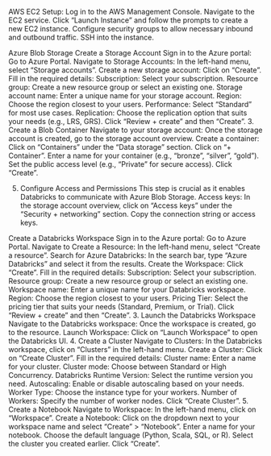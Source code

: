 AWS EC2 Setup:
Log in to the AWS Management Console.
Navigate to the EC2 service.
Click “Launch Instance” and follow the prompts to create a new EC2 instance.
Configure security groups to allow necessary inbound and outbound traffic.
SSH into the instance.

Azure Blob Storage
Create a Storage Account
Sign in to the Azure portal: Go to Azure Portal.
Navigate to Storage Accounts: In the left-hand menu, select “Storage accounts”.
Create a new storage account:
Click on “Create”.
Fill in the required details:
Subscription: Select your subscription.
Resource group: Create a new resource group or select an existing one.
Storage account name: Enter a unique name for your storage account.
Region: Choose the region closest to your users.
Performance: Select “Standard” for most use cases.
Replication: Choose the replication option that suits your needs (e.g., LRS, GRS).
Click “Review + create” and then “Create”.
3. Create a Blob Container
Navigate to your storage account: Once the storage account is created, go to the storage account overview.
Create a container:
Click on “Containers” under the “Data storage” section.
Click on “+ Container”.
Enter a name for your container (e.g., “bronze”, “silver”, “gold”).
Set the public access level (e.g., “Private” for secure access).
Click “Create”.

5. Configure Access and Permissions
This step is crucial as it enables Databricks to communicate with Azure Blob Storage.
Access keys: In the storage account overview, click on “Access keys” under the “Security + networking” section. Copy the connection string or access keys.



Create a Databricks Workspace
Sign in to the Azure portal: Go to Azure Portal.
Navigate to Create a Resource: In the left-hand menu, select “Create a resource”.
Search for Azure Databricks: In the search bar, type “Azure Databricks” and select it from the results.
Create the Workspace:
Click “Create”.
Fill in the required details:
Subscription: Select your subscription.
Resource group: Create a new resource group or select an existing one.
Workspace name: Enter a unique name for your Databricks workspace.
Region: Choose the region closest to your users.
Pricing Tier: Select the pricing tier that suits your needs (Standard, Premium, or Trial).
Click “Review + create” and then “Create”.
3. Launch the Databricks Workspace
Navigate to the Databricks workspace: Once the workspace is created, go to the resource.
Launch Workspace: Click on “Launch Workspace” to open the Databricks UI.
4. Create a Cluster
Navigate to Clusters: In the Databricks workspace, click on “Clusters” in the left-hand menu.
Create a Cluster:
Click on “Create Cluster”.
Fill in the required details:
Cluster name: Enter a name for your cluster.
Cluster mode: Choose between Standard or High Concurrency.
Databricks Runtime Version: Select the runtime version you need.
Autoscaling: Enable or disable autoscaling based on your needs.
Worker Type: Choose the instance type for your workers.
Number of Workers: Specify the number of worker nodes.
Click “Create Cluster”.
5. Create a Notebook
Navigate to Workspace: In the left-hand menu, click on “Workspace”.
Create a Notebook:
Click on the dropdown next to your workspace name and select “Create” > “Notebook”.
Enter a name for your notebook.
Choose the default language (Python, Scala, SQL, or R).
Select the cluster you created earlier.
Click “Create”.
